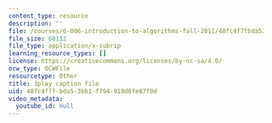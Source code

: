 ```yaml
---
content_type: resource
description: ''
file: /courses/6-006-introduction-to-algorithms-fall-2011/48fc4f7fbda53bb1f794910d6fe87f0d_s-CYnVz-uh4.srt
file_size: 68112
file_type: application/x-subrip
learning_resource_types: []
license: https://creativecommons.org/licenses/by-nc-sa/4.0/
ocw_type: OCWFile
resourcetype: Other
title: 3play caption file
uid: 48fc4f7f-bda5-3bb1-f794-910d6fe87f0d
video_metadata:
  youtube_id: null
---
```

